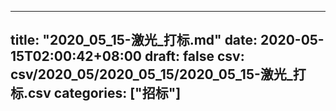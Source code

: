 
---
title: "2020_05_15-激光_打标.md"
date: 2020-05-15T02:00:42+08:00
draft: false
csv: csv/2020_05/2020_05_15/2020_05_15-激光_打标.csv
categories: ["招标"]
---
